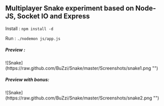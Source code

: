 ## Multiplayer Snake experiment based on Node-JS, Socket IO and Express


Install : <code>npm install -d</code>

Run : <code>./nodemon js/app.js</code>



<h5>Preview :</h5>
![Snake](https://raw.github.com/BuZzi/Snake/master/Screenshots/snake1.png "")
<h5>Preview with bonus:</h5>
![Snake](https://raw.github.com/BuZzi/Snake/master/Screenshots/snake2.png "")
